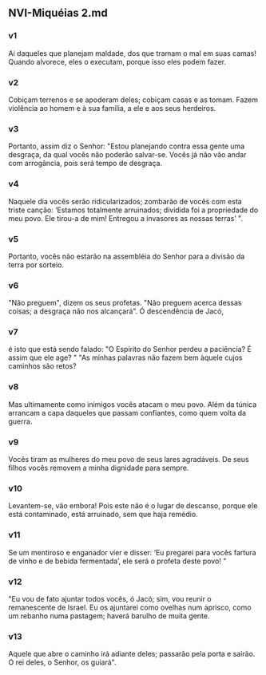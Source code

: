 ## NVI-Miquéias 2.md
### v1
 Ai daqueles que planejam maldade, dos que tramam o mal em suas camas! Quando alvorece, eles o executam, porque isso eles podem fazer.
### v2
 Cobiçam terrenos e se apoderam deles; cobiçam casas e as tomam. Fazem violência ao homem e à sua família, a ele e aos seus herdeiros.
### v3
 Portanto, assim diz o Senhor: "Estou planejando contra essa gente uma desgraça, da qual vocês não poderão salvar-se. Vocês já não vão andar com arrogância, pois será tempo de desgraça.
### v4
 Naquele dia vocês serão ridicularizados; zombarão de vocês com esta triste canção: ‘Estamos totalmente arruinados; dividida foi a propriedade do meu povo. Ele tirou-a de mim! Entregou a invasores as nossas terras’ ".
### v5
 Portanto, vocês não estarão na assembléia do Senhor para a divisão da terra por sorteio.
### v6
 "Não preguem", dizem os seus profetas. "Não preguem acerca dessas coisas; a desgraça não nos alcançará". Ó descendência de Jacó,
### v7
 é isto que está sendo falado: "O Espírito do Senhor perdeu a paciência? É assim que ele age? " "As minhas palavras não fazem bem àquele cujos caminhos são retos?
### v8
 Mas ultimamente como inimigos vocês atacam o meu povo. Além da túnica arrancam a capa daqueles que passam confiantes, como quem volta da guerra.
### v9
 Vocês tiram as mulheres do meu povo de seus lares agradáveis. De seus filhos vocês removem a minha dignidade para sempre.
### v10
 Levantem-se, vão embora! Pois este não é o lugar de descanso, porque ele está contaminado, está arruinado, sem que haja remédio.
### v11
 Se um mentiroso e enganador vier e disser: ‘Eu pregarei para vocês fartura de vinho e de bebida fermentada’, ele será o profeta deste povo! "
### v12
 "Eu vou de fato ajuntar todos vocês, ó Jacó; sim, vou reunir o remanescente de Israel. Eu os ajuntarei como ovelhas num aprisco, como um rebanho numa pastagem; haverá barulho de muita gente.
### v13
 Aquele que abre o caminho irá adiante deles; passarão pela porta e sairão. O rei deles, o Senhor, os guiará".
